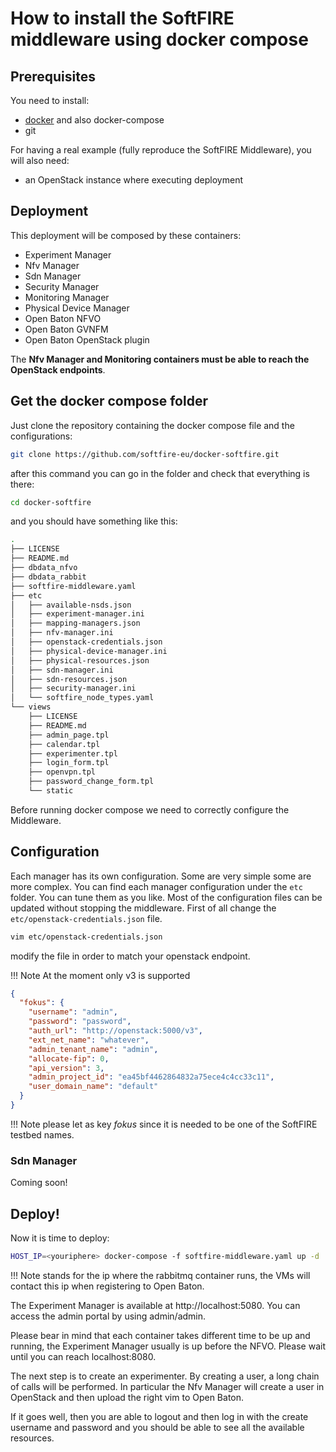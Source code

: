 # How to install the SoftFIRE middleware using docker compose

## Prerequisites

You need to install:

* [docker](https://docs.docker.com/engine/installation/#cloud) and also docker-compose
* git

For having a real example (fully reproduce the SoftFIRE Middleware), you will also need:

* an OpenStack instance where executing deployment

## Deployment

This deployment will be composed by these containers:

* Experiment Manager
* Nfv Manager
* Sdn Manager
* Security Manager
* Monitoring Manager
* Physical Device Manager
* Open Baton NFVO
* Open Baton GVNFM
* Open Baton OpenStack plugin

The **Nfv Manager and Monitoring containers must be able to reach the OpenStack endpoints**.

## Get the docker compose folder

Just clone the repository containing the docker compose file and the configurations:

```sh
git clone https://github.com/softfire-eu/docker-softfire.git
```

after this command you can go in the folder and check that everything is there:

```sh
cd docker-softfire
```
and you should have something like this:

```sh
.
├── LICENSE
├── README.md
├── dbdata_nfvo
├── dbdata_rabbit
├── softfire-middleware.yaml
├── etc
│   ├── available-nsds.json
│   ├── experiment-manager.ini
│   ├── mapping-managers.json
│   ├── nfv-manager.ini
│   ├── openstack-credentials.json
│   ├── physical-device-manager.ini
│   ├── physical-resources.json
│   ├── sdn-manager.ini
│   ├── sdn-resources.json
│   ├── security-manager.ini
│   └── softfire_node_types.yaml
└── views
    ├── LICENSE
    ├── README.md
    ├── admin_page.tpl
    ├── calendar.tpl
    ├── experimenter.tpl
    ├── login_form.tpl
    ├── openvpn.tpl
    ├── password_change_form.tpl
    └── static
```

Before running docker compose we need to correctly configure the Middleware.

## Configuration

Each manager has its own configuration. Some are very simple some are more complex. You can find each manager configuration under the `etc` folder. You can tune them as you like. Most of the configuration files can be updated without stopping the middleware.
First of all change the `etc/openstack-credentials.json` file.

```sh
vim etc/openstack-credentials.json
```
modify the file in order to match your openstack endpoint.

!!! Note
    At the moment only v3 is supported

```json
{
  "fokus": {
    "username": "admin",
    "password": "password",
    "auth_url": "http://openstack:5000/v3",
    "ext_net_name": "whatever",
    "admin_tenant_name": "admin",
    "allocate-fip": 0,
    "api_version": 3,
    "admin_project_id": "ea45bf4462864832a75ece4c4cc33c11",
    "user_domain_name": "default"
  }
}
```

!!! Note
    please let as key _fokus_ since it is needed to be one of the SoftFIRE testbed names.

### Sdn Manager

Coming soon!

## Deploy!

Now it is time to deploy:

```sh
HOST_IP=<youriphere> docker-compose -f softfire-middleware.yaml up -d
```

!!! Note
    <yourip> stands for the ip where the rabbitmq container runs, the VMs will contact this ip when registering to Open Baton.

The Experiment Manager is available at http://localhost:5080. You can access the admin portal by using admin/admin.

Please bear in mind that each container takes different time to be up and running, the Experiment Manager usually is up before the NFVO. Please wait until you can reach localhost:8080.

The next step is to create an experimenter. By creating a user, a long chain of calls will be performed. In particular the Nfv Manager will create a user in OpenStack and then upload the right vim to Open Baton.

If it goes well, then you are able to logout and then log in with the create username and password and you should be able to see all the available resources.
